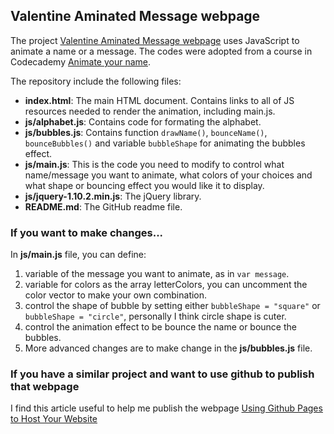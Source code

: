 ## Valentine Aminated Message webpage

The project [Valentine Aminated Message webpage](http://chrissiexyz.github.io/valentine/) uses JavaScript to animate a name or a message. The codes were adopted from a course in Codecademy [Animate your name](https://www.codecademy.com/courses/animate-your-name/0/1).  

The repository include the following files:

* **index.html**: The main HTML document. Contains links to all of JS resources needed to render the animation, including main.js.
* **js/alphabet.js**: Contains code for formating the alphabet.
* **js/bubbles.js**: Contains function `drawName()`, `bounceName()`, `bounceBubbles()` and variable `bubbleShape` for animating the bubbles effect. 
* **js/main.js**: This is the code you need to modify to control what name/message you want to animate, what colors of your choices and what shape or bouncing effect you would like it to display.
* **js/jquery-1.10.2.min.js**: The jQuery library.
* **README.md**: The GitHub readme file.

### If you want to make changes...

In **js/main.js** file, you can define:

1.  variable of the message you want to animate, as in `var message`.
2.  variable for colors as the array letterColors, you can uncomment the color vector to make your own combination.
3.  control the shape of bubble by setting either `bubbleShape = "square"` or `bubbleShape = "circle"`, personally I think circle shape is cuter. 
4.  control the animation effect to be bounce the name or bounce the bubbles.
5.  More advanced changes are to make change in the **js/bubbles.js** file.

### If you have a similar project and want to use github to publish that webpage

I find this article useful to help me publish the webpage [Using Github Pages to Host Your Website](http://blog.teamtreehouse.com/using-github-pages-to-host-your-website)
